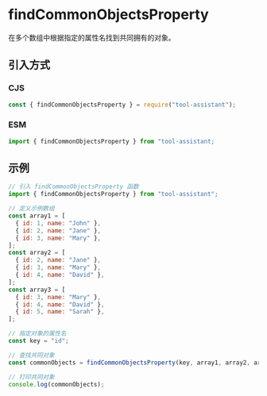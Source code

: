 # findCommonObjectsProperty

在多个数组中根据指定的属性名找到共同拥有的对象。

## 引入方式

### CJS

```javascript
const { findCommonObjectsProperty } = require("tool-assistant");
```

### ESM

```javascript
import { findCommonObjectsProperty } from "tool-assistant;
```

## 示例

```javascript
// 引入 findCommonObjectsProperty 函数
import { findCommonObjectsProperty } from "tool-assistant";

// 定义示例数组
const array1 = [
  { id: 1, name: "John" },
  { id: 2, name: "Jane" },
  { id: 3, name: "Mary" },
];
const array2 = [
  { id: 2, name: "Jane" },
  { id: 3, name: "Mary" },
  { id: 4, name: "David" },
];
const array3 = [
  { id: 3, name: "Mary" },
  { id: 4, name: "David" },
  { id: 5, name: "Sarah" },
];

// 指定对象的属性名
const key = "id";

// 查找共同对象
const commonObjects = findCommonObjectsProperty(key, array1, array2, array3);

// 打印共同对象
console.log(commonObjects);
```

